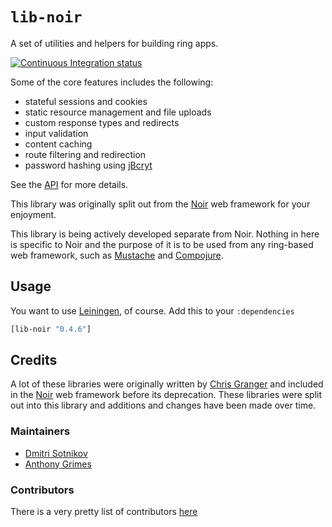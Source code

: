 # `lib-noir`

A set of utilities and helpers for building ring apps.

[![Continuous Integration status](https://api.travis-ci.org/noir-clojure/lib-noir.png)](http://travis-ci.org/noir-clojure/lib-noir)

Some of the core features includes the following:

* stateful sessions and cookies
* static resource management and file uploads
* custom response types and redirects
* input validation
* content caching
* route filtering and redirection
* password hashing using [jBcryt](http://www.mindrot.org/projects/jBCrypt/) 

See the [API](http://yogthos.github.com/lib-noir/index.html) for more details.

This library was originally split out from the [Noir](https://github.com/noir-clojure/noir) web framework
for your enjoyment.

This library is being actively developed separate from Noir. Nothing in here is specific to Noir and the purpose 
of it is to be used from any ring-based web framework, such as [Mustache](https://github.com/cgrand/moustache) 
and [Compojure](https://github.com/weavejester/compojure).

## Usage

You want to use [Leiningen](https://github.com/technomancy/leiningen), of course. Add this to your `:dependencies`

```clojure
[lib-noir "0.4.6"]
```

## Credits

A lot of these libraries were originally written by
[Chris Granger](https://github.com/ibdknox) and included in the
[Noir](https://github.com/noir-clojure/noir) web framework before its
deprecation. These libraries were split out into this library and additions and
changes have been made over time.

### Maintainers

* [Dmitri Sotnikov](https://github.com/yogthos)
* [Anthony Grimes](https://github.com/Raynes)

### Contributors

There is a very pretty list of contributors [here](https://github.com/noir-clojure/lib-noir/graphs/contributors)
